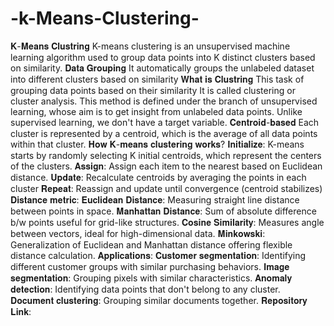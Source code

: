 # -k-Means-Clustering-
𝐊-𝐌𝐞𝐚𝐧𝐬 𝐂𝐥𝐮𝐬𝐭𝐫𝐢𝐧𝐠
     K-means clustering is an unsupervised machine learning algorithm used to group data points into K distinct clusters based on similarity. 
𝐃𝐚𝐭𝐚 𝐆𝐫𝐨𝐮𝐩𝐢𝐧𝐠 
       It automatically groups the unlabeled dataset into different clusters based on similarity
𝐖𝐡𝐚𝐭  𝐢𝐬 𝐂𝐥𝐮𝐬𝐭𝐫𝐢𝐧𝐠
      This task of grouping data points based on their similarity
It is called clustering or cluster analysis.
This method is defined under the branch of unsupervised learning, whose aim is to get insight from unlabeled data points. Unlike supervised learning, we don't have a target variable.
𝐂𝐞𝐧𝐭𝐫𝐨𝐢𝐝-𝐛𝐚𝐬𝐞𝐝
      Each cluster is represented by a centroid, which is the average of all data points within that cluster. 
𝐇𝐨𝐰 𝐊-𝐦𝐞𝐚𝐧𝐬 𝐜𝐥𝐮𝐬𝐭𝐞𝐫𝐢𝐧𝐠 𝐰𝐨𝐫𝐤𝐬?
  𝐈𝐧𝐢𝐭𝐢𝐚𝐥𝐢𝐳𝐞: K-means starts by randomly selecting K initial centroids, which represent the centers of the clusters. 
  𝐀𝐬𝐬𝐢𝐠𝐧: Assign each item to the nearest based on Euclidean distance.
  𝐔𝐩𝐝𝐚𝐭𝐞:  Recalculate centroids by averaging the points in each cluster 
  𝐑𝐞𝐩𝐞𝐚𝐭: Reassign and update until convergence (centroid stabilizes)
𝐃𝐢𝐬𝐭𝐚𝐧𝐜𝐞 𝐦𝐞𝐭𝐫𝐢𝐜:
   𝐄𝐮𝐜𝐥𝐢𝐝𝐞𝐚𝐧 𝐃𝐢𝐬𝐭𝐚𝐧𝐜𝐞: Measuring straight line distance between 
points in space.
   𝐌𝐚𝐧𝐡𝐚𝐭𝐭𝐚𝐧 𝐃𝐢𝐬𝐭𝐚𝐧𝐜𝐞: Sum of absolute difference b/w points useful for grid-like structures.
   𝐂𝐨𝐬𝐢𝐧𝐞 𝐒𝐢𝐦𝐢𝐥𝐚𝐫𝐢𝐭𝐲: Measures angle between vectors, ideal for high-dimensional data.
    𝐌𝐢𝐧𝐤𝐨𝐰𝐬𝐤𝐢: Generalization of  Euclidean and Manhattan distance offering flexible distance calculation.
𝐀𝐩𝐩𝐥𝐢𝐜𝐚𝐭𝐢𝐨𝐧𝐬:
    𝐂𝐮𝐬𝐭𝐨𝐦𝐞𝐫 𝐬𝐞𝐠𝐦𝐞𝐧𝐭𝐚𝐭𝐢𝐨𝐧: Identifying different customer groups with similar purchasing behaviors.
𝐈𝐦𝐚𝐠𝐞 𝐬𝐞𝐠𝐦𝐞𝐧𝐭𝐚𝐭𝐢𝐨𝐧: Grouping pixels with similar characteristics.
𝐀𝐧𝐨𝐦𝐚𝐥𝐲 𝐝𝐞𝐭𝐞𝐜𝐭𝐢𝐨𝐧: Identifying data points that don't belong to any cluster.
𝐃𝐨𝐜𝐮𝐦𝐞𝐧𝐭 𝐜𝐥𝐮𝐬𝐭𝐞𝐫𝐢𝐧𝐠: Grouping similar documents together.
𝐑𝐞𝐩𝐨𝐬𝐢𝐭𝐨𝐫𝐲 𝐋𝐢𝐧𝐤:
